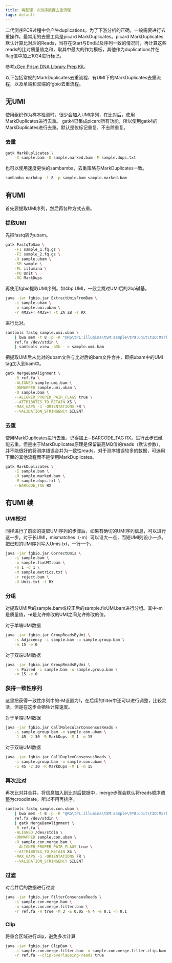 ```yaml
---
title: 再整理一次测序数据去重流程
tags: default
---
```


二代测序PCR过程中会产生duplications，为了下游分析的正确，一般需要进行去重操作。最常用的去重工具是picard MarkDuplicates。picard MarkDuplicates默认计算比对后的Reads，当存在Start与End以及序列一致的情况时，再计算这些reads的比对质量值之和，取其中最大的作为模板，其他作为duplications并在flag值中加上1024进行标记。

参考[xGen Prism DNA Library Prep Kit](https://sfvideo.blob.core.windows.net/sitefinity/docs/default-source/user-guide-manual/xgen-prism-dna-library-prep-kit-processing-sequencing-data-with-umis.pdf)。


以下包括常规的MarkDuplicates去重流程、有UMI下的MarkDuplicates去重流程，以及单端和双端的fgbio去重流程。


## 无UMI

使用组织作为样本检测时，很少会加入UMI序列，在比对后，使用MarkDuplicates进行去重。
gatk4已集成picard所有功能，所以使用gatk4的MarkDuplicates进行去重。默认是仅标记重复，不去除重复。

###  去重
```bash
gatk MarkDuplicates \
	-I sample.bam -O sample.marked.bam -M sample.dups.txt
```

也可以使用速度更快的sambamba，去重策略与MarkDuplicates一致。
```bash
sambamba markdup -t 8 -p sample.bam sample.marked.bam
```



## 有UMI

首先要提取UMI序列，然后再各种方式去重。



### 提取UMI

先把fastq转为ubam。
```bash
gatk FastqToSam \
	-F1 sample_1.fq.gz \
	-F2 sample_2.fq.gz \
	-O sample.ubam \
	-SM sample \
	-PL illumina \
	-PU Unit \
	-RG MarkDups
```



再使用fgbio提取UMI序列。如4bp UMI，一般会跳过UMI后的2bp碱基。

```bash
java -jar fgbio.jar ExtractUmisFromBam \
	-i sample.ubam \
	-o sample.umi.ubam \
	-r 4M2S+T 4M2S+T -t ZA ZB -s RX
```



进行比对。

```bash
samtools fastq sample.umi.ubam \
	| bwa mem -t 8 -p -R "@RG\tPL:illumina\tSM:sample\tPU:unit\tID:MarkDups" \
	ref.fa /dev/stdin \
	| samtools view -bSh - > sample.umi.bam
```



把提取UMI后未比对的ubam文件与比对后的bam文件合并，即把ubam中的UMI tag加入到bam中。

```bash
gatk MergeBamAlignment \
	-R ref.fa \
	-ALIGNED sample.umi.bam \
	-UNMAPPED sample.umi.ubam \
	-O sample.bam \
	--ALIGNER_PROPER_PAIR_FLAGS true \
	--ATTRIBUTES_TO_RETAIN XS \
	-MAX_GAPS -1 -ORIENTATIONS FR \
	--VALIDATION_STRINGENCY SILENT
```



### 去重

使用MarkDuplicates进行去重。记得加上--BARCODE_TAG RX。进行此步已经能去重，但是由于MarkDuplicates原理是保留最高MQ值的reads（默认参数），并不能很好的将测序错误合并为一致性reads。对于测序错误较多的数据，可选用下面的其他流程而不是使用MarkDuplicates。

```bash
gatk MarkDuplicates \
	-I sample.bam \
	-O sample.marked.bam \
	-M sample.dups.txt \
	--BARCODE_TAG RX
```


## 有UMI 续
### UMI校对

同样进行了前面的提取UMI序列的步骤后，如果有确切的UMI序列信息，可以进行这一步。对于长UMI，mismatches（-m）可以设大一点，而短UMI则设小一点。把已知的UMI序列写入Umis.txt，一行一个。
```bash
java -jar fgbio.jar CorrectUmis \
	-i sample.bam \
	-o sample.fixUMI.bam \
	-m 1 -d 1 \
	-M sample.metrics.txt \
	-r reject.bam \
	-U Umis.txt -t RX
```

### 分组

对提取UMI后的sample.bam或校正后的sample.fixUMI.bam进行分组。其中-m是质量值，-e是允许修改的UMI之间允许修改的值。

对于单端UMI数据
```bash
java -jar fgbio.jar GroupReadsByUmi \
	-s Adjacency -i sample.bam -o sample.group.bam \
	-m 15 -e 0
```

对于双端UMI数据
```bash
java -jar fgbio.jar GroupReadsByUmi \
	-s Paired -i sample.bam -o sample.group.bam \
	-m 15 -e 0
```

### 获得一致性序列

这里把获得一致性序列中的-M设置为1，在后续的filter中还可以进行调整，比较灵活，但是在这步会牺牲计算速度。

对于单端UMI数据
```bash
java -jar fgbio.jar CallMolecularConsensusReads \
	-i sample.group.bam -o sample.con.ubam \
	-1 45 -2 30 -R MarkDups -M 1 -m 15
```

对于双端UMI数据
```bash
java -jar fgbio.jar CallDuplexConsensusReads \
	-i sample.group.bam -o sample.con.ubam \
	-1 45 -2 30 -R MarkDups -M 1 -m 15
```

### 再次比对

再次比对并合并，将信息加入到比对后数据中，merge步骤会默认将reads顺序调整为croodinate，所以不用再排序。
```bash
samtools fastq sample.con.ubam \
	| bwa mem -t 8 -p -R "@RG\tPL:illumina\tSM:sample\tPU:unit\tID:MarkDups" \
	ref.fa /dev/stdin \
	| gatk MergeBamAlignment \
	-R ref.fa \
	-ALIGNED /dev/stdin \
	-UNMAPPED sample.con.ubam \
	-O sample.con.merge.bam \
	--ALIGNER_PROPER_PAIR_FLAGS true \
	--ATTRIBUTES_TO_RETAIN XS \
	-MAX_GAPS -1 -ORIENTATIONS FR \
	--VALIDATION_STRINGENCY SILENT
```

### 过滤

对合并后的数据进行过滤
```bash
java -jar fgbio.jar FilterConsensusReads \
	-i sample.con.merge.bam \
	-o sample.con.merge.filter.bam \
	-r ref.fa -R true -M 3 -E 0.05 -N 4 -e 0.1 -n 0.1
```

### Clip

将重合区域进行clip，避免多次计算
```bash
java -jar fgbio.jar ClipBam \
	-i sample.con.merge.filter.bam -o sample.con.merge.filter.clip.bam \
	-r ref.fa --clip-overlapping-reads true
```
